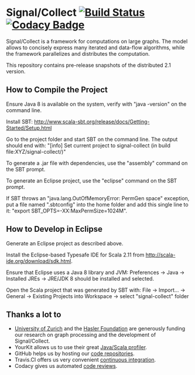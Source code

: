Signal/Collect [![Build Status](https://travis-ci.org/uzh/signal-collect.svg?branch=master)](https://travis-ci.org/uzh/signal-collect/branches) [![Codacy Badge](https://www.codacy.com/project/badge/caeae1f7f80744cb8edad9280ac87d4a)](https://www.codacy.com/public/uzh/signalcollect)
==============

Signal/Collect is a framework for computations on large graphs. The model allows to concisely express many iterated and data-flow algorithms, while the framework parallelizes and distributes the computation.

This repository contains pre-release snapshots of the distributed 2.1 version.

How to Compile the Project
--------------------------
Ensure Java 8 is available on the system, verify with "java -version" on the command line.

Install SBT: http://www.scala-sbt.org/release/docs/Getting-Started/Setup.html

Go to the project folder and start SBT on the command line. The output should end with:
"[info] Set current project to signal-collect (in build file:XYZ/signal-collect/)"

To generate a .jar file with dependencies, use the "assembly" command on the SBT prompt.

To generate an Eclipse project, use the "eclipse" command on the SBT prompt.

If SBT throws an "java.lang.OutOfMemoryError: PermGen space" exception, put a file named ".sbtconfig" into the home folder and add this single line to it: "export SBT_OPTS=-XX:MaxPermSize=1024M".


How to Develop in Eclipse
-------------------------
Generate an Eclipse project as described above.

Install the Eclipse-based Typesafe IDE for Scala 2.11 from http://scala-ide.org/download/sdk.html.

Ensure that Eclipse uses a Java 8 library and JVM: Preferences → Java → Installed JREs → JRE/JDK 8 should be installed and selected.

Open the Scala project that was generated by SBT with: File → Import... → General → Existing Projects into Workspace → select "signal-collect" folder


Thanks a lot to
---------------
* [University of Zurich](http://www.ifi.uzh.ch/ddis.html) and the [Hasler Foundation](http://www.haslerstiftung.ch/en/home) are generously funding our research on graph processing and the development of Signal/Collect.
* YourKit allows us to use their great [Java/Scala profiler](http://www.yourkit.com/java/profiler/index.jsp).
* GitHub helps us by hosting our [code repositories](https://github.com/uzh/signal-collect).
* Travis.CI offers us very convenient [continuous integration](https://travis-ci.org/uzh/signal-collect).
* Codacy gives us automated [code reviews](https://www.codacy.com/public/uzh/signalcollect).
